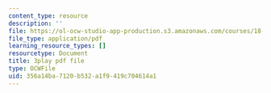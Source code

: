 ```yaml
---
content_type: resource
description: ''
file: https://ol-ocw-studio-app-production.s3.amazonaws.com/courses/18-06sc-linear-algebra-fall-2011/356a14ba7120b532a1f9419c704614a1_lGGDIGizcQ0.pdf
file_type: application/pdf
learning_resource_types: []
resourcetype: Document
title: 3play pdf file
type: OCWFile
uid: 356a14ba-7120-b532-a1f9-419c704614a1
---
```

